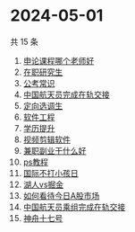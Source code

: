 # 2024-05-01

共 15 条

<!-- BEGIN ZHIHUSEARCH -->
<!-- 最后更新时间 Wed May 01 2024 17:12:11 GMT+0800 (China Standard Time) -->
1. [申论课程哪个老师好](https://www.zhihu.com/search?q=申论课程哪个老师好)
1. [在职研究生](https://www.zhihu.com/search?q=在职研究生)
1. [公考常识](https://www.zhihu.com/search?q=公考常识)
1. [中国航天员完成在轨交接](https://www.zhihu.com/search?q=中国航天员完成在轨交接)
1. [定向选调生](https://www.zhihu.com/search?q=定向选调生)
1. [软件工程](https://www.zhihu.com/search?q=软件工程)
1. [学历提升](https://www.zhihu.com/search?q=学历提升)
1. [视频剪辑软件](https://www.zhihu.com/search?q=视频剪辑软件)
1. [兼职副业干什么好](https://www.zhihu.com/search?q=兼职副业干什么好)
1. [ps教程](https://www.zhihu.com/search?q=ps教程)
1. [国际不打小孩日](https://www.zhihu.com/search?q=国际不打小孩日)
1. [湖人vs掘金](https://www.zhihu.com/search?q=湖人vs掘金)
1. [如何看待今日A股市场](https://www.zhihu.com/search?q=如何看待今日A股市场)
1. [中国航天员乘组完成在轨交接](https://www.zhihu.com/search?q=中国航天员乘组完成在轨交接)
1. [神舟十七号](https://www.zhihu.com/search?q=神舟十七号)
<!-- END ZHIHUSEARCH -->

